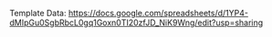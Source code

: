 Template Data: https://docs.google.com/spreadsheets/d/1YP4-dMIpGu0SgbRbcL0gq1Goxn0TI20zfJD_NiK9Wng/edit?usp=sharing
